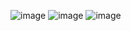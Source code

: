 ![image](https://github.com/yiungyiung/javadriverate/assets/83068397/7284bce2-a1d5-4ca5-ab37-c528dc5d001c)
![image](https://github.com/yiungyiung/javadriverate/assets/83068397/5db51411-3f0e-47fd-915b-c7ea9512dc05)
![image](https://github.com/yiungyiung/javadriverate/assets/83068397/83f0c2cb-df09-49ab-981a-324c8799dd9f)
